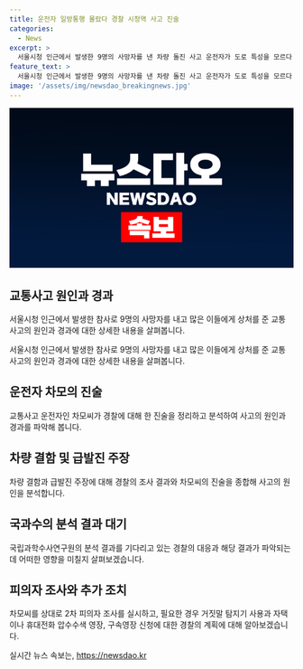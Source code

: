 ```yaml
---
title: 운전자 일방통행 몰랐다 경찰 시청역 사고 진술
categories:
  - News
excerpt: >
  서울시청 인근에서 발생한 9명의 사망자를 낸 차량 돌진 사고 운전자가 도로 특성을 모르다 진술한 것으로 전해졌다. 경찰은 운전자의 진술을 조사 중이며, 차량과 블랙박스 등의 감식 결과를 기다리고 있다. 운전자는 갈비뼈 10개를 골절한 상태로 입원 중이며, 거짓말 탐지기 사용과 압수수색 등을 검토 중이다. 이 사고는 역주행으로 인한 횡단보도 돌진으로 발생했으며, 운전자는 베테랑 기사로 알려져 있었다. (총 144자)
feature_text: >
  서울시청 인근에서 발생한 9명의 사망자를 낸 차량 돌진 사고 운전자가 도로 특성을 모르다 진술한 것으로 전해졌다. 경찰은 운전자의 진술을 조사 중이며, 차량과 블랙박스 등의 감식 결과를 기다리고 있다. 운전자는 갈비뼈 10개를 골절한 상태로 입원 중이며, 거짓말 탐지기 사용과 압수수색 등을 검토 중이다. 이 사고는 역주행으로 인한 횡단보도 돌진으로 발생했으며, 운전자는 베테랑 기사로 알려져 있었다. (총 144자)
image: '/assets/img/newsdao_breakingnews.jpg'
---
```


<p><img src="/assets/img/newsdao_breakingnews.jpg" alt="ontimetimes 속보" /></p>

<h2 data-ke-size="size26">교통사고 원인과 경과</h2>

<p data-ke-size="size16">서울시청 인근에서 발생한 참사로 9명의 사망자를 내고 많은 이들에게 상처를 준 교통 사고의 원인과 경과에 대한 상세한 내용을 살펴봅니다.</p>

<p data-ke-size="size16">서울시청 인근에서 발생한 참사로 9명의 사망자를 내고 많은 이들에게 상처를 준 교통 사고의 원인과 경과에 대한 상세한 내용을 살펴봅니다.</p>

<h2 data-ke-size="size26">운전자 차모의 진술</h2>

<p data-ke-size="size16">교통사고 운전자인 차모씨가 경찰에 대해 한 진술을 정리하고 분석하여 사고의 원인과 경과를 파악해 봅니다.</p>

<h2 data-ke-size="size26">차량 결함 및 급발진 주장</h2>

<p data-ke-size="size16">차량 결함과 급발진 주장에 대해 경찰의 조사 결과와 차모씨의 진술을 종합해 사고의 원인을 분석합니다.</p>

<h2 data-ke-size="size26">국과수의 분석 결과 대기</h2>

<p data-ke-size="size16">국립과학수사연구원의 분석 결과를 기다리고 있는 경찰의 대응과 해당 결과가 파악되는 데 어떠한 영향을 미칠지 살펴보겠습니다.</p>

<h2 data-ke-size="size26">피의자 조사와 추가 조치</h2>

<p data-ke-size="size16">차모씨를 상대로 2차 피의자 조사를 실시하고, 필요한 경우 거짓말 탐지기 사용과 자택이나 휴대전화 압수수색 영장, 구속영장 신청에 대한 경찰의 계획에 대해 알아보겠습니다.</p>
실시간 뉴스 속보는, <a href="https://newsdao.kr" rel="dofollow">https://newsdao.kr</a>


